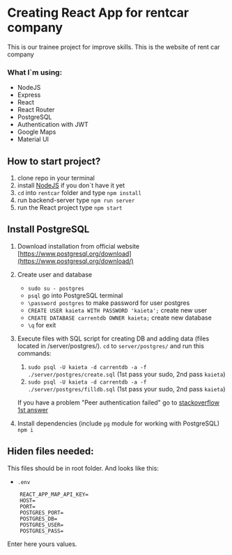 # Creating React App for rentcar company

This is our trainee project for improve skills.
This is the website of rent car company 

### What I`m using:
* NodeJS 
* Express
* React
* React Router
* PostgreSQL
* Authentication with JWT 
* Google Maps
* Material UI

## How to start project?

1. clone repo in your terminal 
2. install [NodeJS](https://nodejs.org/) if you don`t have it yet
3. `cd` into `rentcar` folder and type `npm install`
4. run backend-server type `npm run server`
5. run the React project type `npm start`

## Install PostgreSQL
1. Download installation from official website [https://www.postgresql.org/download](https://www.postgresql.org/download/)
2. Create user and database
    * `sudo su - postgres`
    * `psql` go into PostgreSQL terminal
    * `\password postgres` to make password for user postgres
    * `CREATE USER kaieta WITH PASSWORD 'kaieta';` create new user
    * `CREATE DATABASE carrentdb OWNER kaieta;` create new database
    * `\q` for exit
3. Execute files with SQL script for creating DB and adding data (files located in /server/postgres/). `cd` to `server/postgres/` and run this commands:
    1. `sudo psql -U kaieta -d carrentdb -a -f ./server/postgres/create.sql` (1st pass your sudo, 2nd pass `kaieta`)
    2. `sudo psql -U kaieta -d carrentdb -a -f ./server/postgres/filldb.sql` (1st pass your sudo, 2nd pass `kaieta`)

    If you have a problem "Peer authentication failed" go to [stackoverflow 1st answer](https://stackoverflow.com/questions/18664074/getting-error-peer-authentication-failed-for-user-postgres-when-trying-to-ge)
4. Install dependencies (include `pg` module for working with PostgreSQL) `npm i`

## Hiden files needed:
This files should be in root folder. And looks like this: 
* `.env`

```
    REACT_APP_MAP_API_KEY=
    HOST=
    PORT=
    POSTGRES_PORT=
    POSTGRES_DB=
    POSTGRES_USER=
    POSTGRES_PASS=
```
Enter here yours values.
